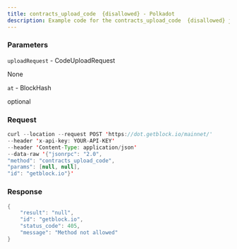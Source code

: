 ```yaml
---
title: contracts_upload_code  {disallowed} - Polkadot
description: Example code for the contracts_upload_code  {disallowed} json-rpc method. Сomplete guide on how to use contracts_upload_code  {disallowed} json-rpc in GetBlock.io Web3 documentation.
---
```


### Parameters


`uploadRequest` - CodeUploadRequest

None

`at` - BlockHash

optional

### Request

``` java
curl --location --request POST 'https://dot.getblock.io/mainnet/' 
--header 'x-api-key: YOUR-API-KEY' 
--header 'Content-Type: application/json' 
--data-raw '{"jsonrpc": "2.0",
"method": "contracts_upload_code",
"params": [null, null],
"id": "getblock.io"}'
```

###  Response

``` java
{
    "result": "null",
    "id": "getblock.io",
    "status_code": 405,
    "message": "Method not allowed"
}
```

